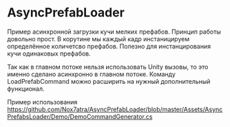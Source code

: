 # AsyncPrefabLoader

Пример асинхронной загрузки кучи мелких префабов. Принцип работы довольно прост. В корутине мы каждый кадр инстаницируем определённое количетсво префабов.
Полезно для инстанцирования кучи одинаковых префабов.

Так как в главном потоке нельзя использовать Unity вызовы, то это именно сделано асинхронно в главном потоке. Команду LoadPrefabCommand можно расширить на нужный дополнительный функционал.

Пример использования https://github.com/Nox7atra/AsyncPrefabLoader/blob/master/Assets/AsyncPrefabsLoader/Demo/DemoCommandGenerator.cs
